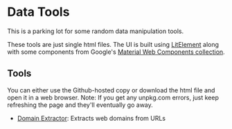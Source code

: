 # Data Tools #

This is a parking lot for some random data manipulation tools.

These tools are just single html files. The UI is built using [LitElement](https://lit-element.polymer-project.org/) along with some components from Google's [Material Web Components collection](https://github.com/material-components/material-components-web-components).

## Tools ##

You can either use the Github-hosted copy or download the html file and open it in a web browser. Note: If you get any unpkg.com errors, just keep refreshing the page and they'll eventually go away.

- [Domain Extractor](https://hankish.github.io/data-tools/domain-extractor.html): Extracts web domains from URLs